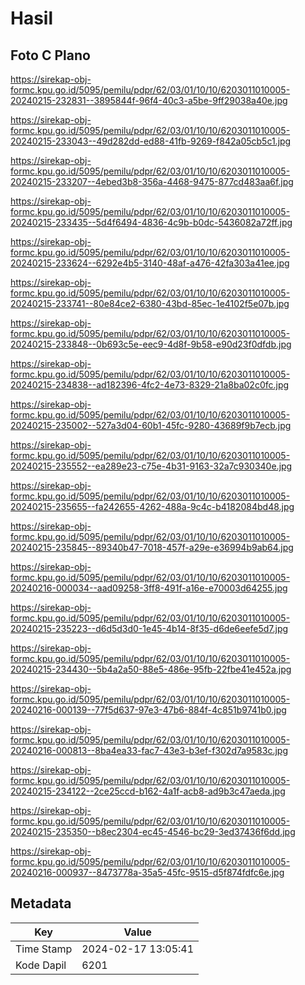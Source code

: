 # Hasil

## Foto C Plano

https://sirekap-obj-formc.kpu.go.id/5095/pemilu/pdpr/62/03/01/10/10/6203011010005-20240215-232831--3895844f-96f4-40c3-a5be-9ff29038a40e.jpg

https://sirekap-obj-formc.kpu.go.id/5095/pemilu/pdpr/62/03/01/10/10/6203011010005-20240215-233043--49d282dd-ed88-41fb-9269-f842a05cb5c1.jpg

https://sirekap-obj-formc.kpu.go.id/5095/pemilu/pdpr/62/03/01/10/10/6203011010005-20240215-233207--4ebed3b8-356a-4468-9475-877cd483aa6f.jpg

https://sirekap-obj-formc.kpu.go.id/5095/pemilu/pdpr/62/03/01/10/10/6203011010005-20240215-233435--5d4f6494-4836-4c9b-b0dc-5436082a72ff.jpg

https://sirekap-obj-formc.kpu.go.id/5095/pemilu/pdpr/62/03/01/10/10/6203011010005-20240215-233624--6292e4b5-3140-48af-a476-42fa303a41ee.jpg

https://sirekap-obj-formc.kpu.go.id/5095/pemilu/pdpr/62/03/01/10/10/6203011010005-20240215-233741--80e84ce2-6380-43bd-85ec-1e4102f5e07b.jpg

https://sirekap-obj-formc.kpu.go.id/5095/pemilu/pdpr/62/03/01/10/10/6203011010005-20240215-233848--0b693c5e-eec9-4d8f-9b58-e90d23f0dfdb.jpg

https://sirekap-obj-formc.kpu.go.id/5095/pemilu/pdpr/62/03/01/10/10/6203011010005-20240215-234838--ad182396-4fc2-4e73-8329-21a8ba02c0fc.jpg

https://sirekap-obj-formc.kpu.go.id/5095/pemilu/pdpr/62/03/01/10/10/6203011010005-20240215-235002--527a3d04-60b1-45fc-9280-43689f9b7ecb.jpg

https://sirekap-obj-formc.kpu.go.id/5095/pemilu/pdpr/62/03/01/10/10/6203011010005-20240215-235552--ea289e23-c75e-4b31-9163-32a7c930340e.jpg

https://sirekap-obj-formc.kpu.go.id/5095/pemilu/pdpr/62/03/01/10/10/6203011010005-20240215-235655--fa242655-4262-488a-9c4c-b4182084bd48.jpg

https://sirekap-obj-formc.kpu.go.id/5095/pemilu/pdpr/62/03/01/10/10/6203011010005-20240215-235845--89340b47-7018-457f-a29e-e36994b9ab64.jpg

https://sirekap-obj-formc.kpu.go.id/5095/pemilu/pdpr/62/03/01/10/10/6203011010005-20240216-000034--aad09258-3ff8-491f-a16e-e70003d64255.jpg

https://sirekap-obj-formc.kpu.go.id/5095/pemilu/pdpr/62/03/01/10/10/6203011010005-20240215-235223--d6d5d3d0-1e45-4b14-8f35-d6de6eefe5d7.jpg

https://sirekap-obj-formc.kpu.go.id/5095/pemilu/pdpr/62/03/01/10/10/6203011010005-20240215-234430--5b4a2a50-88e5-486e-95fb-22fbe41e452a.jpg

https://sirekap-obj-formc.kpu.go.id/5095/pemilu/pdpr/62/03/01/10/10/6203011010005-20240216-000139--77f5d637-97e3-47b6-884f-4c851b9741b0.jpg

https://sirekap-obj-formc.kpu.go.id/5095/pemilu/pdpr/62/03/01/10/10/6203011010005-20240216-000813--8ba4ea33-fac7-43e3-b3ef-f302d7a9583c.jpg

https://sirekap-obj-formc.kpu.go.id/5095/pemilu/pdpr/62/03/01/10/10/6203011010005-20240215-234122--2ce25ccd-b162-4a1f-acb8-ad9b3c47aeda.jpg

https://sirekap-obj-formc.kpu.go.id/5095/pemilu/pdpr/62/03/01/10/10/6203011010005-20240215-235350--b8ec2304-ec45-4546-bc29-3ed37436f6dd.jpg

https://sirekap-obj-formc.kpu.go.id/5095/pemilu/pdpr/62/03/01/10/10/6203011010005-20240216-000937--8473778a-35a5-45fc-9515-d5f874fdfc6e.jpg


## Metadata

| Key        | Value               |
| ---------- | ------------------- |
| Time Stamp | 2024-02-17 13:05:41 |
| Kode Dapil | 6201                |



